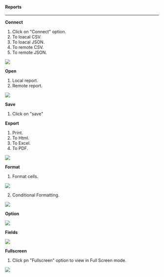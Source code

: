 #### Reports
---
**Connect**
1. Click on "Connect" option.
1. To loacal CSV.
1. To loacal JSON.
1. To remote CSV.
1. To remote JSON.

![](/images/Reports/Connect.png)

**Open**
1. Local report.
1. Remote report.

![](/images/Reports/Open.png)

**Save**
1. Click on "save"

**Export**
1. Print.
1. To Html.
1. To Excel.
1. To PDF.

![](/images/Reports/Export.png)

**Format**
1. Format cells. 

![](/images/Reports/Format1.png)

2. Conditional Formatting.

![](/images/Reports/Format2.png)

**Option**

![](/images/Reports/Option.png)

**Fields** 

![](/images/Reports/Fields.png)

**Fullscreen**
1. Click pn "Fullscreen" option to view in Full Screen mode.

![](/images/Reports/Fullscreen.png)